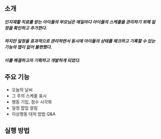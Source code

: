 ## 소개
##### 인지재활 치료를 받는 아이들의 부모님은 매일마다 아이들의 스케줄을 관리하기 위해 일정을 확인하고 추가한다.
##### 하지만 일정을 효과적으로 관리하면서 동시에 아이들의 상태를 체크하고 기록할 수 있는 기능의 앱이 없어 불편했다.
##### 이를 해결하고자 기획하고 개발하게 되었다.


## 주요 기능
* 오늘의 날씨
* 그 주의 스케줄 표시
* 행동 기입, 점수 시각화
* 일정 팝업 알림
* 이상행동 대처 방법 Q&A

## 실행 방법
